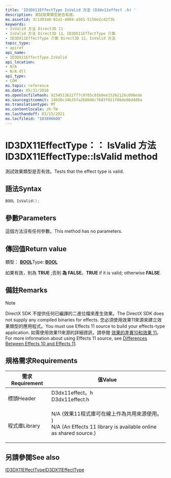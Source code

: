 ```yaml
---
title: 'ID3DX11EffectType IsValid 方法 (D3dx11effect .h) '
description: 測試效果類型是否有效。
ms.assetid: 3c1d93a0-92a1-4969-a561-5156e2cd2f3b
keywords:
- IsValid 方法 Direct3D 11
- IsValid 方法 Direct3D 11、ID3DX11EffectType 介面
- ID3DX11EffectType 介面 Direct3D 11，IsValid 方法
topic_type:
- apiref
api_name:
- ID3DX11EffectType.IsValid
api_location:
- N/A
- N/A.dll
api_type:
- COM
ms.topic: reference
ms.date: 05/31/2018
ms.openlocfilehash: 9254513622ff7c0705c01b0ee15262126c096ede
ms.sourcegitcommit: 14010c34b35fa268046c7683f021f86de08ddd0a
ms.translationtype: MT
ms.contentlocale: zh-TW
ms.lasthandoff: 03/15/2021
ms.locfileid: "103696600"
---
```

# <a name="id3dx11effecttypeisvalid-method"></a><span data-ttu-id="74cd4-106">ID3DX11EffectType：： IsValid 方法</span><span class="sxs-lookup"><span data-stu-id="74cd4-106">ID3DX11EffectType::IsValid method</span></span>

<span data-ttu-id="74cd4-107">測試效果類型是否有效。</span><span class="sxs-lookup"><span data-stu-id="74cd4-107">Tests that the effect type is valid.</span></span>

## <a name="syntax"></a><span data-ttu-id="74cd4-108">語法</span><span class="sxs-lookup"><span data-stu-id="74cd4-108">Syntax</span></span>


```C++
BOOL IsValid();
```



## <a name="parameters"></a><span data-ttu-id="74cd4-109">參數</span><span class="sxs-lookup"><span data-stu-id="74cd4-109">Parameters</span></span>

<span data-ttu-id="74cd4-110">這個方法沒有任何參數。</span><span class="sxs-lookup"><span data-stu-id="74cd4-110">This method has no parameters.</span></span>

## <a name="return-value"></a><span data-ttu-id="74cd4-111">傳回值</span><span class="sxs-lookup"><span data-stu-id="74cd4-111">Return value</span></span>

<span data-ttu-id="74cd4-112">類型： **[ **BOOL**](/windows/desktop/WinProg/windows-data-types)**</span><span class="sxs-lookup"><span data-stu-id="74cd4-112">Type: **[**BOOL**](/windows/desktop/WinProg/windows-data-types)**</span></span>

<span data-ttu-id="74cd4-113">如果有效，則為 **TRUE** ;否則 **為 FALSE**。</span><span class="sxs-lookup"><span data-stu-id="74cd4-113">**TRUE** if it is valid; otherwise **FALSE**.</span></span>

## <a name="remarks"></a><span data-ttu-id="74cd4-114">備註</span><span class="sxs-lookup"><span data-stu-id="74cd4-114">Remarks</span></span>

> [!Note]  
> <span data-ttu-id="74cd4-115">DirectX SDK 不提供任何已編譯的二進位檔來產生效果。</span><span class="sxs-lookup"><span data-stu-id="74cd4-115">The DirectX SDK does not supply any compiled binaries for effects.</span></span> <span data-ttu-id="74cd4-116">您必須使用效果11來源來建立效果類型的應用程式。</span><span class="sxs-lookup"><span data-stu-id="74cd4-116">You must use Effects 11 source to build your effects-type application.</span></span> <span data-ttu-id="74cd4-117">如需使用效果11來源的詳細資訊，請參閱 [效果的差異10和效果 11](d3d11-graphics-programming-guide-effects-differences.md)。</span><span class="sxs-lookup"><span data-stu-id="74cd4-117">For more information about using Effects 11 source, see [Differences Between Effects 10 and Effects 11](d3d11-graphics-programming-guide-effects-differences.md).</span></span>

 

## <a name="requirements"></a><span data-ttu-id="74cd4-118">規格需求</span><span class="sxs-lookup"><span data-stu-id="74cd4-118">Requirements</span></span>



| <span data-ttu-id="74cd4-119">需求</span><span class="sxs-lookup"><span data-stu-id="74cd4-119">Requirement</span></span> | <span data-ttu-id="74cd4-120">值</span><span class="sxs-lookup"><span data-stu-id="74cd4-120">Value</span></span> |
|--------------------|----------------------------------------------------------------------------------------------------------------------------------------------|
| <span data-ttu-id="74cd4-121">標頭</span><span class="sxs-lookup"><span data-stu-id="74cd4-121">Header</span></span><br/>  | <dl> <span data-ttu-id="74cd4-122"><dt>D3dx11effect。h</dt></span><span class="sxs-lookup"><span data-stu-id="74cd4-122"><dt>D3dx11effect.h</dt></span></span> </dl>                                                    |
| <span data-ttu-id="74cd4-123">程式庫</span><span class="sxs-lookup"><span data-stu-id="74cd4-123">Library</span></span><br/> | <dl> <span data-ttu-id="74cd4-124"><dt>N/A (效果11程式庫可在線上作為共用來源使用。 ) </dt></span><span class="sxs-lookup"><span data-stu-id="74cd4-124"><dt>N/A (An Effects 11 library is available online as shared source.)</dt></span></span> </dl> |



## <a name="see-also"></a><span data-ttu-id="74cd4-125">另請參閱</span><span class="sxs-lookup"><span data-stu-id="74cd4-125">See also</span></span>

<dl> <dt>

[<span data-ttu-id="74cd4-126">ID3DX11EffectType</span><span class="sxs-lookup"><span data-stu-id="74cd4-126">ID3DX11EffectType</span></span>](id3dx11effecttype.md)
</dt> </dl>

 

